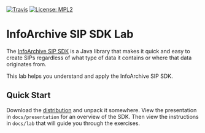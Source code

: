 [![Travis](https://img.shields.io/travis/Enterprise-Content-Management/infoarchive-sip-sdk-lab.svg)](https://travis-ci.org/Enterprise-Content-Management/infoarchive-sip-sdk-lab)
[![License: MPL2](https://img.shields.io/badge/license-mpl2-ff69b4.svg)](https://www.mozilla.org/en-US/MPL/2.0/)

# InfoArchive SIP SDK Lab

The [InfoArchive SIP SDK](https://github.com/Enterprise-Content-Management/infoarchive-sip-sdk/) is a Java library that 
makes it quick and easy to create SIPs regardless of what type of data it contains or where that data originates
from.

This lab helps you understand and apply the InfoArchive SIP SDK.


## Quick Start

Download the [distribution](https://github.com/Enterprise-Content-Management/infoarchive-sip-sdk-lab/releases/download/1.0.1/infoarchive-sip-sdk-lab-1.0.1.zip)
and unpack it somewhere. View the presentation in `docs/presentation` for an overview of the SDK. Then view the
instructions in `docs/lab` that will guide you through the exercises.
